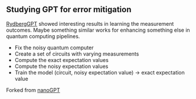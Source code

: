 
## Studying GPT for error mitigation

[RydbergGPT](https://arxiv.org/abs/2405.21052) showed interesting results in learning the measurement outcomes. Maybe something similar works for enhancing something else in quantum computing pipelines.

- Fix the noisy quantum computer
- Create a set of circuits with varying measurements
- Compute the exact expectation values
- Compute the noisy expectation values
- Train the model (circuit, noisy expectation value) -> exact expectation value

Forked from [nanoGPT](https://github.com/karpathy/nanoGPT)
